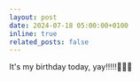 ```yaml
---
layout: post
date: 2024-07-18 05:00:00+0100
inline: true
related_posts: false
---
```


It's my birthday today, yay!!!!!🎉🎉🎉